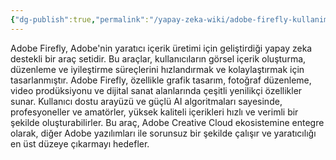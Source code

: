 ```yaml
---
{"dg-publish":true,"permalink":"/yapay-zeka-wiki/adobe-firefly-kullanim-rehberi/"}
---
```


Adobe Firefly, Adobe'nin yaratıcı içerik üretimi için geliştirdiği yapay zeka destekli bir araç setidir. Bu araçlar, kullanıcıların görsel içerik oluşturma, düzenleme ve iyileştirme süreçlerini hızlandırmak ve kolaylaştırmak için tasarlanmıştır. Adobe Firefly, özellikle grafik tasarım, fotoğraf düzenleme, video prodüksiyonu ve dijital sanat alanlarında çeşitli yenilikçi özellikler sunar. Kullanıcı dostu arayüzü ve güçlü AI algoritmaları sayesinde, profesyoneller ve amatörler, yüksek kaliteli içerikleri hızlı ve verimli bir şekilde oluşturabilirler. Bu araç, Adobe Creative Cloud ekosistemine entegre olarak, diğer Adobe yazılımları ile sorunsuz bir şekilde çalışır ve yaratıcılığı en üst düzeye çıkarmayı hedefler.